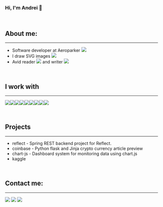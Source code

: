 ### Hi, I'm Andrei 👋

<br/>

## About me:
---

* Software developer at Aeroparker <img src="https://img.icons8.com/ultraviolet/16/000000/paper-plane.png"/>
* I draw SVG images <img src="https://img.icons8.com/color/16/000000/inkscape.png"/>
* Avid reader <img src="https://img.icons8.com/color/16/000000/book-stack.png"/> and writer <img src="https://img.icons8.com/dusk/16/000000/hand-with-pen.png"/>
<br/>

## I work with 
---

<img src="https://img.icons8.com/officel/32/000000/java-eclipse.png"/><img src="https://img.icons8.com/color/32/000000/tomcat.png"/><img src="https://img.icons8.com/color/32/000000/spring-logo.png"/><img src="https://img.icons8.com/dusk/32/000000/javascript.png"/><img src="https://img.icons8.com/dusk/32/000000/python.png"/><img src="https://img.icons8.com/dusk/32/000000/docker.png"/><img src="https://img.icons8.com/color/32/000000/virtualbox.png"/><img src="https://img.icons8.com/color/32/000000/amazon-web-services.png"/><img src="https://img.icons8.com/color/32/000000/selenium-test-automation.png"/>


<br/>


## Projects
---
 
* reflect - Spring REST backend project for Reflect.
* coinbase - Python flask and Jinja crypto currency article preview
* chart-js - Dashboard system for monitoring data using chart.js 
* kaggle 

<br/>

## Contact me:
---
[<img src="https://img.icons8.com/color/48/000000/linkedin.png"/>](linkedin)
[<img src="https://img.icons8.com/color/48/000000/email.png"/>](email)
[<img src="https://img.icons8.com/color/48/000000/blog.png"/>](blog)


<br/>



 <!-- 
[![andreituta's github stats](https://github-readme-stats.vercel.app/api?username=andreituta&count_private=true&show_icons=true)](https://github.com/andreituta)
[![Top Langs](https://github-readme-stats.vercel.app/api/top-langs/?username=andreituta)](https://github.com/andreituta)
-->

[linkedin]: https://www.linkedin.com/in/andreituta
[email]: <fake@example.com>
[blog]: https://www.github.com/andreituta/andreituta.github.io
[aeroparker]: https://www.aeroparker.com/
